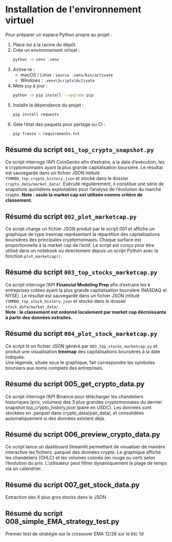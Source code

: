 # Installation de l'environnement virtuel

Pour préparer un espace Python propre au projet :

1. Place-toi à la racine du dépôt.
2. Crée un environnement virtuel :
   ```bash
   python -m venv .venv
   ```
3. Active-le :
   * macOS / Linux : `source .venv/bin/activate`
   * Windows : `.venv\Scripts\Activate`
4. Mets `pip` à jour :
   ```bash
   python -m pip install --upgrade pip
   ```
5. Installe la dépendance du projet :
   ```bash
   pip install requests
   ```
6. Gèle l’état des paquets pour partage ou CI :
   ```bash
   pip freeze > requirements.txt
   ```

## Résumé du script `001_top_crypto_snapshot.py`

Ce script interroge l’API CoinGecko afin d’extraire, à la date d’exécution, les `N` cryptomonnaies ayant la plus grande capitalisation boursière. Le résultat est sauvegardé dans un fichier JSON intitulé `YYMMDD_top_crypto_history.json` et stocké dans le dossier `crypto_data/market_data/`. Exécuté régulièrement, il constitue une série de snapshots quotidiens exploitables pour l’analyse de l’évolution du marché crypto. **Note : seule la market cap est utilisée comme critère de classement.**

## Résumé du script `002_plot_marketcap.py`

Ce script charge un fichier JSON produit par le script 001 et affiche un graphique de type treemap représentant la répartition des capitalisations boursières des principales cryptomonnaies. Chaque surface est proportionnelle à la market cap de l’actif. Le script est conçu pour être utilisé dans un notebook ou directement depuis un script Python avec la fonction `plot_marketcap()`.

## Résumé du script `003_top_stocks_marketcap.py`

Ce script interroge l’API **Financial Modeling Prep** afin d’extraire les `N` entreprises cotées ayant la plus grande capitalisation boursière (NASDAQ et NYSE). Le résultat est sauvegardé dans un fichier JSON intitulé `YYMMDD_top_stock_history.json` et stocké dans le dossier `stock_data/market_data/`.  
**Note : le classement est ordonné localement par market cap décroissante à partir des données extraites.**

## Résumé du script `004_plot_stock_marketcap.py`

Ce script lit un fichier JSON généré par `003_top_stocks_marketcap.py` et produit une visualisation **treemap** des capitalisations boursières à la date indiquée.  
Une légende, située sous le graphique, fait correspondre les symboles boursiers aux noms complets des entreprises.

## Résumé du script 005_get_crypto_data.py

Ce script interroge l’API Binance pour télécharger les chandeliers historiques (prix, volumes) des 3 plus grandes cryptomonnaies du dernier snapshot top_crypto_history.json (paire en USDC).
Les données sont stockées en .parquet dans crypto_data/pair_data/, et consolidées automatiquement si des données existent déjà.

## Résumé du script 006_preview_crypto_data.py

Ce script lance un dashboard Streamlit permettant de visualiser de manière interactive les fichiers .parquet des données crypto.
Le graphique affiche les chandeliers (OHLC) et les volumes colorés (en rouge ou vert) selon l’évolution du prix. L’utilisateur peut filtrer dynamiquement la plage de temps via un calendrier.


## Résumé du script 007_get_stock_data.py

Extraction des X plus gros stocks dans le JSON

## Résumé du script 008_simple_EMA_strategy_test.py

Premier test de stratégie sur le crossover EMA 12/26 sur le btc 1d



